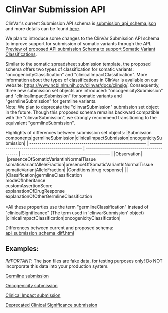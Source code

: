 # ClinVar Submission API

ClinVar's current Submission API schema is [submission_api_schema.json](submission_api_schema.json) and more details can be found [here](https://www.ncbi.nlm.nih.gov/clinvar/docs/api_http/).

We plan to introduce some changes to the ClinVar Submission API schema to improve support for submission of somatic variants through the API.
<br />[Preview of proposed API submission Schema to support Somatic Variant Classifications](submission_api_schema_proposed.json).


Similar to the somatic spreadsheet submission template, the proposed schema offers two types of classification for somatic variants: "oncogenicityClassification" and "clinicalImpactClassification".  More information about the types of classifications in ClinVar is available on our website: https://www.ncbi.nlm.nih.gov/clinvar/docs/clinsig/. Consequently, three new submission set objects are introduced: "oncogenicitySubmission" and "clinicalImpactSubmission" for somatic variants and "germlineSubmission" for germline variants. 
<br />Note: We plan to deprecate the "clinvarSubmission" submission set object in the future. Though this proposed schema remains backward compatible with the "clinvarSubmission", we strongly recommend transitioning to the equivalent "germlineSubmission".


Highlights of differences between submission set objects:
|Submission components|germlineSubmission|clinicalImpactSubmission|oncogenicitySubmission|
| ---------------------------------------------------------- | -------------------------------------------- | -------------------------------------------- | -------------------------------------------- |
|Observation| |presenceOfSomaticVariantInNormalTissue <br> somaticVariantAlleleFraction|presenceOfSomaticVariantInNormalTissue <br> somaticVariantAlleleFraction|
|Conditions|drug response| | |
|Classification|germlineClassification <br> modeOfInheritance <br> customAssertionScore <br> explanationOfDrugResponse <br> explanationOfOtherGermlineClassification <br /> <br /> *All these properties use the term "germlineClassification" instead of "clinicalSignificance" (The term used in 'clinvarSubmission' object) |clinicalImpactClassification|oncogenicityClassification|

Differences between current and proposed schema: [api_submission_schema_diff.html](api_schema_diff.html)

## Examples:
*IMPORTANT*: The json files are fake data, for testing purposes only! Do NOT incorporate this data into your production system.

[Germline submission](sample_api_submissions/sample_germline_hgvs_submission.json)

[Oncogenicity submission](sample_api_submissions/sample_oncogenicity_hgvs.json)

[Clinical Impact submission](sample_api_submissions/sample_clinical_impact_hgvs.json)

[Deprecated Clinical Significance submission](sample_api_submissions/sample_clinical_significance_hgvs_submission.json)
